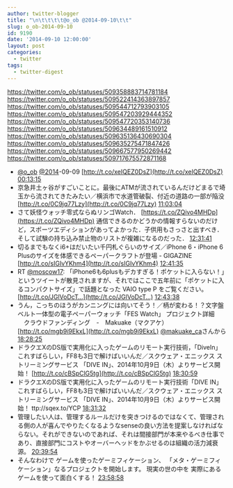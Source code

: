 ```yaml
---
author: twitter-blogger
title: "\n\t\t\t\t@o_ob @2014-09-10\t\t"
slug: o_ob-2014-09-10
id: 9190
date: '2014-09-10 12:00:00'
layout: post
categories:
  - twitter
tags:
  - twitter-digest
---
```


https://twitter.com/o_ob/statuses/509358883714781184 https://twitter.com/o_ob/statuses/509522414363897857 https://twitter.com/o_ob/statuses/509544712793903105 https://twitter.com/o_ob/statuses/509547203929444352 https://twitter.com/o_ob/statuses/509547720353140736 https://twitter.com/o_ob/statuses/509634489161510912 https://twitter.com/o_ob/statuses/509635136430690304 https://twitter.com/o_ob/statuses/509635275471847426 https://twitter.com/o_ob/statuses/509667577950269442 https://twitter.com/o_ob/statuses/509717675572871168  

*   [@o_ob](https://twitter.com/o_ob) [@2014](https://twitter.com/2014)-09-09 [http://t.co/xeIQEZ0DsZ](http://t.co/xeIQEZ0DsZ) [00:13:15](https://twitter.com/o_ob/statuses/509358883714781184)
*   京急井土ヶ谷がすごいことに。最後にATMが流されているんだけどまるで埼玉から流されてきたみたい／横浜市で水道管破裂、付近の道路の一部が陥没 [http://t.co/0C9jq77Lzy](http://t.co/0C9jq77Lzy) [11:03:04](https://twitter.com/o_ob/statuses/509522414363897857)
*   さて妖怪ウォッチ零式ならぬリンゴWatch． [https://t.co/ZQivo4MHDp](https://t.co/ZQivo4MHDp) 通信できるのかどうかの情報すらないのだけど，スポーツエディションがあってよかった．子供用もさっさと出すべき． そして試験の持ち込み禁止物のリストが複雑になるのだった． [12:31:41](https://twitter.com/o_ob/statuses/509544712793903105)
*   切るまでもなくi6+はだいたい千円札ぐらいのサイズ／iPhone 6・iPhone 6 Plusのサイズを体感できるペーパークラフトが登場 - GIGAZINE [http://t.co/sIGIvYKhm4](http://t.co/sIGIvYKhm4) [12:41:35](https://twitter.com/o_ob/statuses/509547203929444352)
*   RT [@moscow17](https://twitter.com/moscow17): 「iPhone6も6plusもデカすぎる！ポケットに入らない！」というツイートが散見されますが、それではここで五年前に「ポケットに入るコンパクトサイズ」で話題となった VAIO type P をご覧ください。 [http://t.co/JGlVoDcT…](http://t.co/JGlVoDcT…) [12:43:38](https://twitter.com/o_ob/statuses/509547720353140736)
*   うん，こっちのほうがカンニングには向いてそう！／柄が変わる！？文字盤ベルト一体型の電子ペーパーウォッチ「FES Watch」 プロジェクト詳細 　クラウドファンディング　-　Makuake（マクアケ） [http://t.co/mgb9i9EkxL](http://t.co/mgb9i9EkxL) [@makuake_ca](https://twitter.com/makuake_ca)さんから [18:28:25](https://twitter.com/o_ob/statuses/509634489161510912)
*   ドラクエXのDS版で実用化に入ったゲームのリモート実行技術，「DiveIn」これすばらしい，FF8も3日で解けばいいんだ／スクウェア・エニックス ストリーミングサービス 「DIVE IN」、2014年10月9日（木）よりサービス開始！ [http://t.co/cBSpClG5tg](http://t.co/cBSpClG5tg) [18:30:59](https://twitter.com/o_ob/statuses/509635136430690304)
*   ドラクエXのDS版で実用化に入ったゲームのリモート実行技術「DIVE IN」これすばらしい，FF8も3日で解けばいいんだ／スクウェア・エニックス ストリーミングサービス 「DIVE IN」、2014年10月9日（木）よりサービス開始！ ttp://sqex.to/YCP [18:31:32](https://twitter.com/o_ob/statuses/509635275471847426)
*   管理したい人は、管理するルールだけを突きつけるのではなくて、管理される側の人が喜んでやりたくなるようなsenseの良い方法を提案しなければならない。それができないのであれば、それは間接部門が本来やるべき仕事であり、直接部門にコストやオーバーヘッドをかぶせるのは組織の活力減衰源。 [20:39:54](https://twitter.com/o_ob/statuses/509667577950269442)
*   そんなわけで ゲームを使ったゲーミフィケーション、 「メタ・ゲーミフィケーション」なるプロジェクトを開始します。 現実の世の中を 実際にあるゲームを使って面白くする！ [23:58:58](https://twitter.com/o_ob/statuses/509717675572871168)